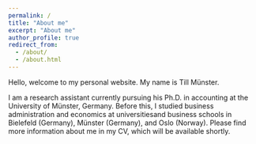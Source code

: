 ```yaml
---
permalink: /
title: "About me"
excerpt: "About me"
author_profile: true
redirect_from: 
  - /about/
  - /about.html
---
```


Hello, welcome to my personal website. My name is Till Münster.

I am a research assistant currently pursuing his Ph.D. in accounting at the University of Münster, Germany. Before this, I studied business administration and economics at universitiesand business schools in Bielefeld (Germany), Münster (Germany), and Oslo (Norway). Please find more information about me in my CV, which will be available shortly.
